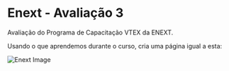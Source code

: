 # Enext - Avaliação 3

Avaliação do Programa de Capacitação VTEX da ENEXT.

Usando o que aprendemos durante o curso, cria uma página igual a esta:


![Enext Image](https://user-images.githubusercontent.com/86375264/136506525-5992f670-5b50-4911-9567-226297f8e44b.png)

